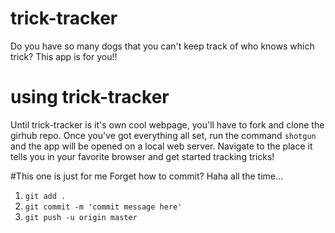 # trick-tracker
Do you have so many dogs that you can't keep track of who knows which trick? This app is for you!!

# using trick-tracker
Until trick-tracker is it's own cool webpage, you'll have to fork and clone the girhub repo. Once you've got everything all set, run the command `shotgun` and the app will be opened on a local web server. Navigate to the place it tells you in your favorite browser and get started tracking tricks!

#This one is just for me
Forget how to commit? Haha all the time...
1. `git add .`
2. `git commit -m 'commit message here'`
3. `git push -u origin master`

